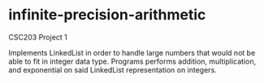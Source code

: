 # infinite-precision-arithmetic
CSC203 Project 1

Implements LinkedList in order to handle large numbers that would not be able to fit in 
integer data type. Programs performs addition, multiplication, and exponential on said
LinkedList representation on integers.